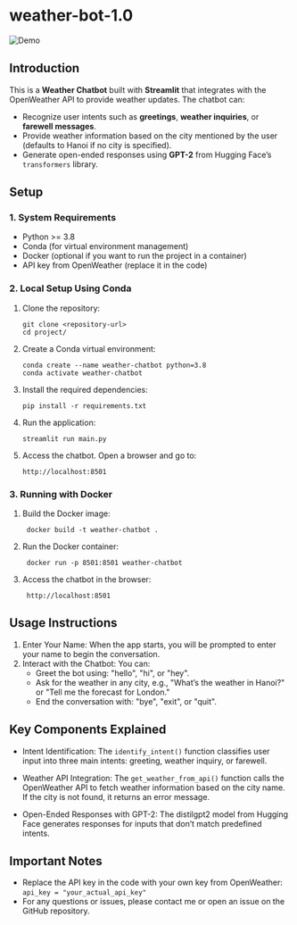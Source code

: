 # **weather-bot-1.0**

![Demo](https://github.com/user-attachments/assets/78b5304d-5684-45be-8d84-df123c913ab3)


## **Introduction**
This is a **Weather Chatbot** built with **Streamlit** that integrates with the OpenWeather API to provide weather updates. The chatbot can:
- Recognize user intents such as **greetings**, **weather inquiries**, or **farewell messages**.
- Provide weather information based on the city mentioned by the user (defaults to Hanoi if no city is specified).
- Generate open-ended responses using **GPT-2** from Hugging Face’s `transformers` library.


## **Setup**

### **1. System Requirements**
- Python >= 3.8
- Conda (for virtual environment management)
- Docker (optional if you want to run the project in a container)
- API key from OpenWeather (replace it in the code)

### **2. Local Setup Using Conda**

1. Clone the repository:

   ```
   git clone <repository-url>
   cd project/
    ```
   
2. Create a Conda virtual environment:
     
     ```
    conda create --name weather-chatbot python=3.8
    conda activate weather-chatbot
    ```
3. Install the required dependencies:
    ```
    pip install -r requirements.txt
    ```
4. Run the application:
    ```
    streamlit run main.py
    ```
5. Access the chatbot. Open a browser and go to:
    ```
    http://localhost:8501
    ```
### **3. Running with Docker**

1. Build the Docker image:

   ```
    docker build -t weather-chatbot .
    ```
3. Run the Docker container:

   ```
    docker run -p 8501:8501 weather-chatbot
    ```
5. Access the chatbot in the browser:

   ```
    http://localhost:8501
    ```

## **Usage Instructions**


1. Enter Your Name: When the app starts, you will be prompted to enter your name to begin the conversation.
2. Interact with the Chatbot: You can:
    - Greet the bot using: "hello", "hi", or "hey".
    - Ask for the weather in any city, e.g., "What’s the weather in Hanoi?" or "Tell me the forecast for London."
    - End the conversation with: "bye", "exit", or "quit".

## **Key Components Explained**
- Intent Identification: The `identify_intent()` function classifies user input into three main intents: greeting, weather inquiry, or farewell.

- Weather API Integration: The `get_weather_from_api()` function calls the OpenWeather API to fetch weather information based on the city name. If the city is not found, it returns an error message.

- Open-Ended Responses with GPT-2: The distilgpt2 model from Hugging Face generates responses for inputs that don’t match predefined intents.

## **Important Notes**
- Replace the API key in the code with your own key from OpenWeather: `api_key = "your_actual_api_key"`
- For any questions or issues, please contact me or open an issue on the GitHub repository.


